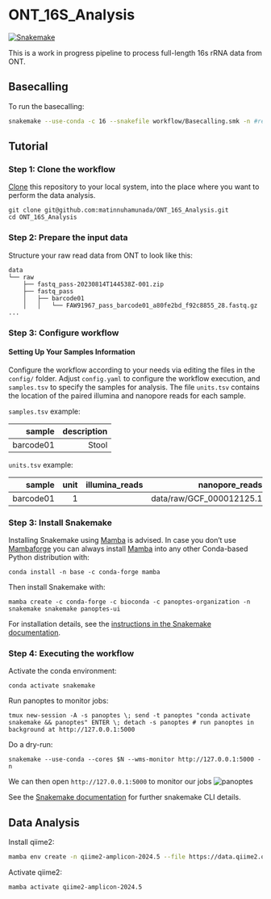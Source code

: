 # ONT_16S_Analysis

[![Snakemake](https://img.shields.io/badge/snakemake-≥6.15.1-brightgreen.svg)](https://snakemake.github.io)

This is a work in progress pipeline to process full-length 16s rRNA data from ONT.

## Basecalling
To run the basecalling:
```bash
snakemake --use-conda -c 16 --snakefile workflow/Basecalling.smk -n #remove -n to start the job
```
## Tutorial
### Step 1: Clone the workflow

[Clone](https://help.github.com/en/articles/cloning-a-repository) this repository to your local system, into the place where you want to perform the data analysis. 

    git clone git@github.com:matinnuhamunada/ONT_16S_Analysis.git
    cd ONT_16S_Analysis

### Step 2: Prepare the input data
Structure your raw read data from ONT to look like this:
```shell
data
└── raw
    ├── fastq_pass-20230814T144538Z-001.zip
    ├── fastq_pass
    │   ├── barcode01
    │   │   └── FAW91967_pass_barcode01_a80fe2bd_f92c8855_28.fastq.gz
...
```
### Step 3: Configure workflow
#### Setting Up Your Samples Information
Configure the workflow according to your needs via editing the files in the `config/` folder. Adjust `config.yaml` to configure the workflow execution, and `samples.tsv` to specify the samples for analysis. The file `units.tsv` contains the location of the paired illumina and nanopore reads for each sample.

`samples.tsv` example:

|  sample       |       description |
|--------------:|------------------:|
| barcode01 | Stool |

`units.tsv` example:

|  sample       |  unit |    illumina_reads |               nanopore_reads |
|--------------:|------:|------------------:|-----------------------------:|
| barcode01 | 1     |                   | data/raw/GCF_000012125.1     |

### Step 3: Install Snakemake

Installing Snakemake using [Mamba](https://github.com/mamba-org/mamba) is advised. In case you don’t use [Mambaforge](https://github.com/conda-forge/miniforge#mambaforge) you can always install [Mamba](https://github.com/mamba-org/mamba) into any other Conda-based Python distribution with:

    conda install -n base -c conda-forge mamba

Then install Snakemake with:

    mamba create -c conda-forge -c bioconda -c panoptes-organization -n snakemake snakemake panoptes-ui

For installation details, see the [instructions in the Snakemake documentation](https://snakemake.readthedocs.io/en/stable/getting_started/installation.html).

### Step 4: Executing the workflow

Activate the conda environment:

    conda activate snakemake

Run panoptes to monitor jobs:

    tmux new-session -A -s panoptes \; send -t panoptes "conda activate snakemake && panoptes" ENTER \; detach -s panoptes # run panoptes in background at http://127.0.0.1:5000

Do a dry-run:

    snakemake --use-conda --cores $N --wms-monitor http://127.0.0.1:5000 -n

We can then open `http://127.0.0.1:5000` to monitor our jobs
![panoptes](workflow/report/figures/panoptes.png)

See the [Snakemake documentation](https://snakemake.readthedocs.io/en/stable/executable.html) for further snakemake CLI details.

## Data Analysis

Install qiime2:
```bash
mamba env create -n qiime2-amplicon-2024.5 --file https://data.qiime2.org/distro/amplicon/qiime2-amplicon-2024.5-py39-linux-conda.yml
```

Activate qiime2:
```bash
mamba activate qiime2-amplicon-2024.5
```